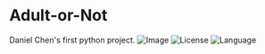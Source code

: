 # Adult-or-Not
Daniel Chen's first python project.
![Image](https://shanglianghome.files.wordpress.com/2020/09/img_3434.jpg)
![License](https://img.shields.io/github/license/8888668/Adult-or-Not)
![Language](https://img.shields.io/static/v1?&message=<Python>&color=<BLUE>)
